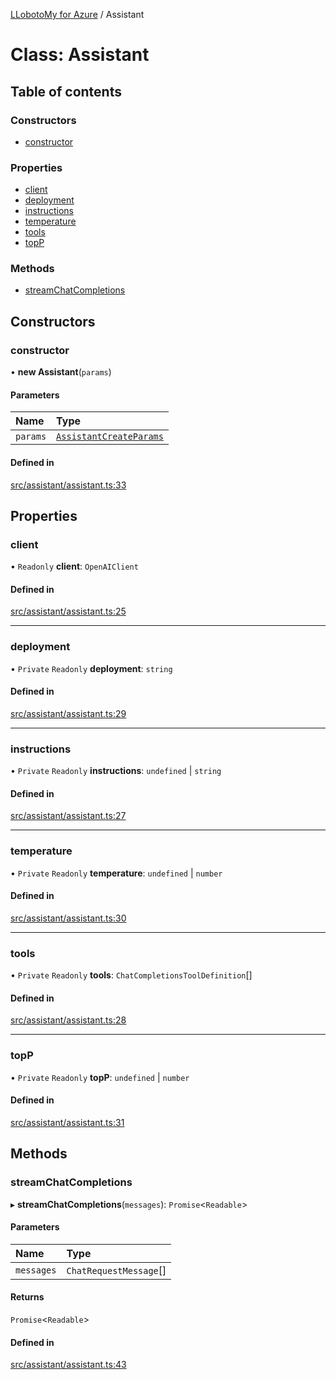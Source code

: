 [LLobotoMy for Azure](../README.md) / Assistant

# Class: Assistant

## Table of contents

### Constructors

- [constructor](Assistant.md#constructor)

### Properties

- [client](Assistant.md#client)
- [deployment](Assistant.md#deployment)
- [instructions](Assistant.md#instructions)
- [temperature](Assistant.md#temperature)
- [tools](Assistant.md#tools)
- [topP](Assistant.md#topp)

### Methods

- [streamChatCompletions](Assistant.md#streamchatcompletions)

## Constructors

### constructor

• **new Assistant**(`params`)

#### Parameters

| Name | Type |
| :------ | :------ |
| `params` | [`AssistantCreateParams`](../interfaces/AssistantCreateParams.md) |

#### Defined in

[src/assistant/assistant.ts:33](https://github.com/paztek/llobotomy-azure/blob/93d2d7b/src/assistant/assistant.ts#L33)

## Properties

### client

• `Readonly` **client**: `OpenAIClient`

#### Defined in

[src/assistant/assistant.ts:25](https://github.com/paztek/llobotomy-azure/blob/93d2d7b/src/assistant/assistant.ts#L25)

___

### deployment

• `Private` `Readonly` **deployment**: `string`

#### Defined in

[src/assistant/assistant.ts:29](https://github.com/paztek/llobotomy-azure/blob/93d2d7b/src/assistant/assistant.ts#L29)

___

### instructions

• `Private` `Readonly` **instructions**: `undefined` \| `string`

#### Defined in

[src/assistant/assistant.ts:27](https://github.com/paztek/llobotomy-azure/blob/93d2d7b/src/assistant/assistant.ts#L27)

___

### temperature

• `Private` `Readonly` **temperature**: `undefined` \| `number`

#### Defined in

[src/assistant/assistant.ts:30](https://github.com/paztek/llobotomy-azure/blob/93d2d7b/src/assistant/assistant.ts#L30)

___

### tools

• `Private` `Readonly` **tools**: `ChatCompletionsToolDefinition`[]

#### Defined in

[src/assistant/assistant.ts:28](https://github.com/paztek/llobotomy-azure/blob/93d2d7b/src/assistant/assistant.ts#L28)

___

### topP

• `Private` `Readonly` **topP**: `undefined` \| `number`

#### Defined in

[src/assistant/assistant.ts:31](https://github.com/paztek/llobotomy-azure/blob/93d2d7b/src/assistant/assistant.ts#L31)

## Methods

### streamChatCompletions

▸ **streamChatCompletions**(`messages`): `Promise`<`Readable`\>

#### Parameters

| Name | Type |
| :------ | :------ |
| `messages` | `ChatRequestMessage`[] |

#### Returns

`Promise`<`Readable`\>

#### Defined in

[src/assistant/assistant.ts:43](https://github.com/paztek/llobotomy-azure/blob/93d2d7b/src/assistant/assistant.ts#L43)
